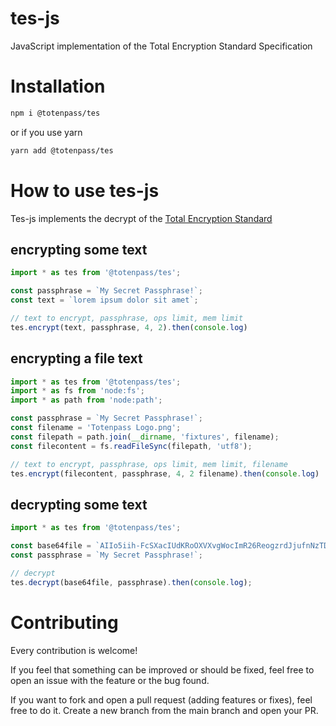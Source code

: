 tes-js
======

JavaScript implementation of the Total Encryption Standard Specification

# Installation

```bash
npm i @totenpass/tes
```

or if you use yarn

```bash
yarn add @totenpass/tes
```

# How to use tes-js

Tes-js implements the decrypt of the [Total Encryption Standard](https://github.com/totenpass/tes-specs)


## encrypting some text

```ts
import * as tes from '@totenpass/tes';

const passphrase = `My Secret Passphrase!`;
const text = `lorem ipsum dolor sit amet`;

// text to encrypt, passphrase, ops limit, mem limit
tes.encrypt(text, passphrase, 4, 2).then(console.log)
```

## encrypting a file text

```ts
import * as tes from '@totenpass/tes';
import * as fs from 'node:fs';
import * as path from 'node:path';

const passphrase = `My Secret Passphrase!`;
const filename = 'Totenpass Logo.png';
const filepath = path.join(__dirname, 'fixtures', filename);
const filecontent = fs.readFileSync(filepath, 'utf8');

// text to encrypt, passphrase, ops limit, mem limit, filename
tes.encrypt(filecontent, passphrase, 4, 2 filename).then(console.log)
```

## decrypting some text

```ts
import * as tes from '@totenpass/tes';

const base64file = `AIIo5iih-FcSXacIUdKRoOXVXvgWocImR26ReogzrdJjufnNzTD9V3ea9XSCpX_v-1VrM6M_nRZBv8GqLrFS3IIEHWJ6Una0MfKh6ibfxgVYmYHOBe-lVEUX_CGt6UhbQyoYBdgiDEIggsGcZTl7hyvp3viPoZrzFbaeZElD`
const passphrase = `My Secret Passphrase!`;

// decrypt
tes.decrypt(base64file, passphrase).then(console.log);
```

# Contributing

Every contribution is welcome!

If you feel that something can be improved or should be fixed, feel free to open an issue with the feature or the bug found.

If you want to fork and open a pull request (adding features or fixes), feel free to do it. Create a new branch from the main branch and open your PR.
